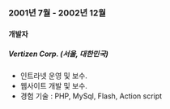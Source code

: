 
### 2001년 7월 - 2002년 12월

#### 개발자

##### Vertizen Corp. (서울, 대한민국)

- 인트라넷 운영 및 보수.
- 웹사이트 개발 및 보수.
- 경험 기술 : PHP, MySql, Flash, Action script
